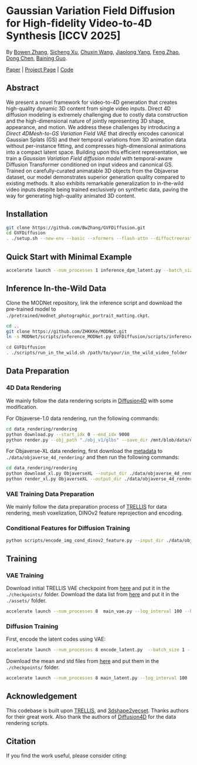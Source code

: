 # Gaussian Variation Field Diffusion for High-fidelity Video-to-4D Synthesis [ICCV 2025]

By [Bowen Zhang](http://home.ustc.edu.cn/~zhangbowen), [Sicheng Xu](https://github.com/sicxu), [Chuxin Wang](https://chuxwa.github.io/), [Jiaolong Yang](https://jlyang.org/), [Feng Zhao](https://en.auto.ustc.edu.cn/2021/0616/c26828a513169/page.htm), [Dong Chen](http://www.dongchen.pro/), [Baining Guo](https://www.microsoft.com/en-us/research/people/bainguo/).

[Paper]() | [Project Page](https://gvfdiffusion.github.io/) | [Code]()

## Abstract

We present a novel framework for video-to-4D generation that creates high-quality dynamic 3D content from single video inputs. Direct 4D diffusion modeling is extremely challenging due to costly data construction and the high-dimensional nature of jointly representing 3D shape, appearance, and motion. We address these challenges by introducing a *Direct 4DMesh-to-GS Variation Field VAE* that directly encodes canonical Gaussian Splats (GS) and their temporal variations from 3D animation data without per-instance fitting, and compresses high-dimensional animations into a compact latent space. Building upon this efficient representation, we train a *Gaussian Variation Field diffusion model* with temporal-aware Diffusion Transformer conditioned on input videos and canonical GS. Trained on carefully-curated animatable 3D objects from the Objaverse dataset, our model demonstrates superior generation quality compared to existing methods. It also exhibits remarkable generalization to in-the-wild video inputs despite being trained exclusively on synthetic data, paving the way for generating high-quality animated 3D content.

## Installation

```bash
git clone https://github.com/BwZhang/GVFDiffusion.git
cd GVFDiffusion
. ./setup.sh --new-env --basic --xformers --flash-attn --diffoctreerast --spconv --mipgaussian --kaolin --nvdiffrast
```

## Quick Start with Minimal Example

```bash
accelerate launch --num_processes 1 inference_dpm_latent.py --batch_size 1 --exp_name /path/to/your/output  --config configs/diffusion.yml --start_idx 0 --end_idx 2 --txt_file ./assets/in_the_wild.txt --use_fp16 --num_samples 2 --adaptive --data_dir ./assets/  --num_timesteps 32 --download_assets --in_the_wild
```

## Inference In-the-Wild Data

Clone the MODNet repository, link the inference script and download the pre-trained model to `./pretrained/modnet_photographic_portrait_matting.ckpt`.

```bash
cd ..
git clone https://github.com/ZHKKKe/MODNet.git
ln -s MODNet/scripts/inference_MODNet.py GVFDiffusion/scripts/inference_MODNet.py
```

```bash
cd GVFDiffusion
. ./scripts/run_in_the_wild.sh /path/to/your/in_the_wild_video_folder
```

## Data Preparation

### 4D Data Rendering

We mainly follow the data rendering scripts in [Diffusion4D](https://github.com/VITA-Group/Diffusion4D) with some modification.

For Objaverse-1.0 data rendering, run the following commands:
```bash
cd data_rendering/rendering
python download.py --start_idx 0 --end_idx 9000
python render.py --obj_path "./obj_v1/glbs" --save_dir /mnt/blob/data/objaverse_4d_rendering_no_light --gpu_num 4
```

For Objaverse-XL data rendering, first download the [metadata](https://huggingface.co/BwZhang/GaussianVariationFieldDiffusion/blob/main/data/metadata.csv) to `./data/objaverse_4d_rendering/` and then run the following commands:
```bash
cd data_rendering/rendering
python download_xl.py ObjaverseXL --output_dir ./data/objaverse_4d_rendering/ --start_idx 0 --end_idx 25000
python render_xl.py ObjaverseXL --output_dir ./data/objaverse_4d_rendering/ --start_idx 0 --end_idx 25000 --num_gpus 8 --max_workers 16
```

### VAE Training Data Preparation

We mainly follow the data preparation process of [TRELLIS](https://github.com/microsoft/TRELLIS/blob/main/DATASET.md) for data rendering, mesh voxelization, DINOv2 feature reprojection and encoding.

### Conditional Features for Diffusion Training

```bash
python scripts/encode_img_cond_dinov2_feature.py --input_dir ./data/objaverse_4d_rendering/ --output_dir ./data/objaverse_4d_data/dinov2_features --txt_file ./assets/4d_objs.txt --end_idx 34000 --gpus 8
```

## Training

### VAE Training

Download initial TRELLIS VAE checkpoint from [here]() and put it in the `./checkpoints/` folder. Download the data list from [here](https://huggingface.co/BwZhang/GaussianVariationFieldDiffusion/blob/main/assets/4d_objs.txt) and put it in the `./assets/` folder.

```bash
accelerate launch --num_processes 8  main_vae.py --log_interval 100 --batch_size 2 --lr 5e-5 --weight_decay 0 --exp_name /path/to/your/output --save_interval 5000 --config configs/vae.yml --use_tensorboard --use_vgg --load_camera 1 --start_idx 0 --end_idx 9000 --txt_file ./assets/4d_objs.txt  --use_fp16 --data_dir ./data/objaverse_4d_rendering/ --kl_weight 1e-6 --render_l1_weight 1.0 --render_lpips_weight 0.2 --render_ssim_weight 0.2 --xyz_loss_weight 1.0 --gradient_accumulation_steps 2 --static_vae_steps 150000  --static_vae_ckpt ./checkpoints/trellis_init_vae.ckpt
```

### Diffusion Training

First, encode the latent codes using VAE:

```bash
accelerate launch --num_processes 8 encode_latent.py  --batch_size 1 --exp_name ./data/objaverse_4d_data/latents --config configs/vae.yml --start_idx 0 --end_idx 34000 --txt_file ./assets/4d_objs.txt --use_fp16 --data_dir ./data/objaverse_4d_rendering/ --ckpt /path/to/deformation_checkpoint.pt --static_vae_ckpt /path/to/static_checkpoint.pt --num_samples 34000
```

Download the mean and std files from [here](https://huggingface.co/BwZhang/GaussianVariationFieldDiffusion/tree/main) and put them in the `./checkpoints/` folder.

```bash
accelerate launch --num_processes 8 main_latent.py --log_interval 100 --batch_size 2 --lr 5e-5 --weight_decay 0 --exp_name /path/to/your/output --save_interval 5000 --config configs/diffusion.yml --use_tensorboard --start_idx 0 --end_idx 34000 --txt_file ./assets/4d_objs.txt  --use_fp16 --data_dir ./data/objaverse_4d_data/ --uncond_p 0.1  --sample_timesteps 24 --gradient_accumulation_steps 2 --deformation_mean_file ./checkpoints/deformation_mean.pt --deformation_std_file ./checkpoints/deformation_std.pt --static_mean_file ./checkpoints/static_mean.pt --static_std_file ./checkpoints/static_std.pt --ckpt /path/to/checkpoint.pt
```

## Acknowledgement

This codebase is built upon [TRELLIS](), and [3dshape2vecset](). Thanks authors for their great work. Also thank the authors of [Diffusion4D]() for the data rendering scripts.

## Citation

If you find the work useful, please consider citing:
```

```